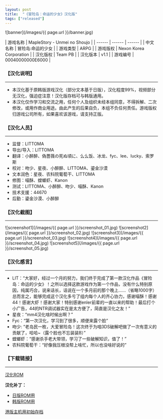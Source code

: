 ```yaml
---
layout: post
title:  "《冒险岛：命运的少女》汉化版"
tags: ["released"]
---
```


![banner](/images/{{ page.url }}/banner.jpg)

| 游戏名称 | MapleStory - Unmei no Shoujo |
| ------ | ------ | ------ |
| 中文名称 | 冒险岛:命运的少女 |
| 游戏类型 | ARPG |
| 游戏版权 | Nexon Korea Corporation |
| 汉化版权 | Team PB |
| 汉化版本 | v1.1 |
| 游戏编号 | 00040000000E6000 |

### 【汉化说明】
----
* 本汉化基于原韩版游戏汉化（部分文本基于日版），汉化程度99%，视频部分无汉化，强迫症注意！汉化版存档可与韩版通用。
* 本汉化仅作学习和交流之用，任何个人及组织未经本组同意，不得拆解、二次修改，或用作商业用途。由此产生的后果自负，本组不负任何责任。游戏版权归游戏公司所有，如果喜欢该游戏，请支持正版。

### 【汉化人员】
----
* 监督：LITTOMA
* 导出/导入：LITTOMA
* 翻译：小醉醉、偽薔薇の死ぬ頃に、么么饭、冰龙、fyc、lee、lucky、索罗斯
* 校对：吻少、星夜、小醉醉、LITTOMA、鎏金沙漠
* 文本润色：星夜、农科院葡萄干、LITTOMA
* 修图：喵酥、螳螂虾、Kanon
* 测试：LITTOMA、小醉醉、吻少、喵酥、Kanon
* 技术支援：44670
* 后勤：鎏金沙漠、小醉醉

### 【汉化截图】
----
![screenshot1](/images/{{ page.url }}/screenshot_01.jpg)
![screenshot2](/images/{{ page.url }}/screenshot_02.jpg)
![screenshot3](/images/{{ page.url }}/screenshot_03.jpg)
![screenshot4](/images/{{ page.url }}/screenshot_04.jpg)
![screenshot5](/images/{{ page.url }}/screenshot_05.jpg)

### 【汉化感言】
----
* LIT：“大家好，经过一个月的努力，我们终于完成了第一款汉化作品《冒险岛：命运的少女》！之所以选择这款游戏作为第一个作品，没有什么特别原因，纯属巧合，说来话长，话说在一个多月前的那个晚上……（省略1000字）总而言之，能够完成这个汉化多亏了组内每个人的齐心协力，感谢喵酥！感谢44！感谢大虾！感谢大家！特别感谢enler前辈的一直以来的帮助！最后打个小广告，44的NTR调试器实在是太方便了，简直是汉化之友！”
* 星夜：“mm4汉化啥时候出啊？”
* Fyc：“第一次汉化，学习到了很多，顺便来露个脸”
* 吻少: “老岛民一枚，大爱冒险岛！这次终于为咱3DS破解吧做了一次有意义的贡献了，哈哈~（露个脸也不忘装装B）”
* 螳螂虾：“感谢杀手老大带领，学习了一些破解知识，值了！”
* 农科院葡萄干：“好像我压根没帮上啥忙，所以也没啥好说的”

### 【下载链接】
----
[汉化ROM](https://pan.baidu.com/s/1i3vqn9z)  
  
**汉化补丁：**  
* [日版ROM用](https://pan.baidu.com/s/1eQhPlF8)  
* [韩版ROM用](https://pan.baidu.com/s/1jG6J55c)  
  
[港版主机用初始存档](https://pan.baidu.com/s/1mg412I0)  
